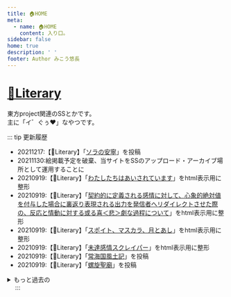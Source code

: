 ```yaml
---
title: 🏠HOME
meta:
  - name: 🏠HOME
    content: 入り口。
sidebar: false
home: true
description: ' '
footer: Author みこう悠長
---
```

# [📖Literary](/Literary/literary_index.md "書いたSSとか")
東方project関連のSSとかです。<br>
主に「イ゛ぐぅ♥」なやつです。

::: tip 更新履歴
- 20211217:【📖Literary】「[ソラの安寧](/Literary/0125_ソラの安寧.md "ソラの安寧")」を投稿
- 20211130:絵掲載予定を破棄、当サイトをSSのアップロード・アーカイブ場所として運用することに
- 20210919:【📖Literary】「[わたしたちはあいされています](/Literary/0046_わたしたちはあいされています.md "わたしたちはあいされています")」をhtml表示用に整形
- 20210919:【📖Literary】「[契約的に定義される感情に対して、心象的絶対値を付与した場合に裏返り表現される出力を発信者へリダイレクトさせた際の、反応と情動に対する或る喜＜悲＞劇な過程について](/Literary/0045_契約的に定義される感情に対して、心象的絶対値を付与した場合に裏返り表現される出力を発信者へリダイレクトさせた際の、反応と情動に対する或る喜＜悲＞劇な過程について.md "契約的に定義される感情に対して、心象的絶対値を付与した場合に裏返り表現される出力を発信者へリダイレクトさせた際の、反応と情動に対する或る喜＜悲＞劇な過程について")」をhtml表示用に整形
- 20210919:【📖Literary】「[スポイト、マスカラ、月とあし](/Literary/0044_スポイト、マスカラ、月とあし.md "スポイト、マスカラ、月とあし")」をhtml表示用に整形
- 20210919:【📖Literary】「[未達感情スクレイパー](/Literary/0043_未達感情スクレイパー.md "未達感情スクレイパー")」をhtml表示用に整形
- 20210919:【📖Literary】「[常海国風土記](/Literary/0124_常海国風土記.md "常海国風土記")」を投稿
- 20210919:【📖Literary】「[螺旋聖廟](/Literary/0123_螺旋聖廟.md "螺旋聖廟")」を投稿

<details>
<summary>もっと過去の</summary>

- 20210527:【📖Literary】東方蛍光祭4延期に伴い「[distAnce外話_反射率0.72①～ ⑤](/Literary/literary_index.md#_016-distance "distAnce外話_反射率0.72")」の頒布を[Fantia](https://fantia.jp/products/144792/ "Fantia")からの郵送頒布へ変更
- 20210527:【📖Literary】「[distAnce外話_反射率0.72①～⑤](/Literary/literary_index.md#_016-distance "distAnce外話_反射率0.72①～⑤")」を製本版に合わせて調整更新
- 20210510:【📖Literary】「[distAnce外話_反射率0.72⑤](/Literary/0122_distAnce外話_反射率0.72⑤.md "distAnce外話_反射率0.72⑤")」を投稿
- 20210413:【📖Literary】「[distAnce外話_反射率0.72④](/Literary/0121_distAnce外話_反射率0.72④.md "distAnce外話_反射率0.72④")」を投稿
- 20210330:【📖Literary】「[distAnce外話_反射率0.72③](/Literary/0120_distAnce外話_反射率0.72③.md "distAnce外話_反射率0.72③")」を投稿
- 20210306:【📖Literary】「[2＋2＞4](/Literary/0040_2＋2＞4.md "2＋2＞4")」をhtml表示用に整形
- 20210306:【📖Literary】「[非交叉線分の恣意的連結に因る文脈間欠性の擦消](/Literary/0039_非交叉線分の恣意的連結に因る文脈間欠性の擦消.md "非交叉線分の恣意的連結に因る文脈間欠性の擦消") 」をhtml表示用に整形
- 20210306:【📖Literary】「[ER東方～てゐがオナニーするだけの話～](/Literary/0038_ER東方～てゐがオナニーするだけの話～.md "ER東方～てゐがオナニーするだけの話～")」をhtml表示用に整形
- 20210306:【📖Literary】「[霊夢と魔理沙がいちゃいちゃするだけの話](/Literary/0037_霊夢と魔理沙がいちゃいちゃするだけの話.md "霊夢と魔理沙がいちゃいちゃするだけの話")」をhtml表示用に整形
- 20210306:【📖Literary】「[茸(くさびら)](/Literary/0036_茸（くさびら）.md "茸(くさびら)")」をhtml表示用に整形
- 20210303:【📖Literary】「[八紅一憂](/Literary/0047_八紅一憂.md "八紅一憂")」をhtml表示用に整形
- 20210303:【📖Literary】「[期日遅延に対する、バレンタインデー強制執行のこと](/Literary/0048_期日遅延に対する、バレンタインデー強制執行のこと.md "期日遅延に対する、バレンタインデー強制執行のこと")」をhtml表示用に整形
- 20210303:【📖Literary】「[愛を得たえた二人がひにんする話](/Literary/0049_愛を得たえた二人がひにんする話.md "愛を得たえた二人がひにんする話")」をhtml表示用に整形
- 20210303:【📖Literary】「[LOnely_sparrow_sings_her_REgret_in_a_LEY_in_N.Y.](/Literary/0050_LOnely_sparrow_sings_her_REgret_in_a_LEY_in_N.Y..md "LOnely_sparrow_sings_her_REgret_in_a_LEY_in_N.Y.")」をhtml表示用に整形
- 20210303:【📖Literary】「[Tris-passion-ARM](/Literary/0052_Tris-passion-ARM.md "Tris-passion-ARM")」をhtml表示用に整形
- 20210303:【📖Literary】「[He_Hugged_Bug_on_Bed.](/Literary/0051_He_Hugged_Bug_on_Bed..md "He_Hugged_Bug_on_Bed.")」をhtml表示用に整形
- 20210303:【📖Literary】「[川にとり残されて](/Literary/0054_川にとり残されて.md "川にとり残されて")」のhtml整形が不完全だったので、再実施
- 20210303:【📖Literary】いくつかの作品でdetailsの閉じタグが不足していたため修正(コンテンツに関係無)
- 20210228:【📖Literary】「[distAnce外話_反射率0.72②](/Literary/0119_distAnce外話_反射率0.72②.md "distAnce外話_反射率0.72②")」を投稿
- 20210217:【📖Literary】「[snow_dAnce](/Literary/0057_snow_dAnce.md "snow_dAnce")」をhtml表示用に整形
- 20210217:【📖Literary】「[空耳ミミック](/Literary/0056_空耳ミミック.md "空耳ミミック")」をhtml表示用に整形
- 20210217:【📖Literary】「[脱兎サイトを覗いてそれを撃て](/Literary/0055_脱兎サイトを覗いてそれを撃て.md "脱兎サイトを覗いてそれを撃て")」をhtml表示用に整形
- 20210217:【📖Literary】「[川にとり残されて](/Literary/0054_川にとり残されて.md "川にとり残されて")」をhtml表示用に整形
- 20210217:【📖Literary】「[こん-fuse](/Literary/0053_こん-fuse.md "こん-fuse")」をhtml表示用に整形
- 20210216:【📖Literary】「[4get_me_not_not_not_but](/Literary/0060_4get_me_not_not_not_but.md "4get_me_not_not_not_but")」をhtml表示用に整形
- 20210216:【📖Literary】「[愛憎倍増安全ゾォン](/Literary/0059_愛憎倍増安全ゾォン.md "愛憎倍増安全ゾォン")」をhtml表示用に整形
- 20210216:【📖Literary】「[far,from](/Literary/0058_far,from.md "far,from")」をhtml表示用に整形
- 20210215:【📖Literary】「[ロマンスは刀の輝き](/Literary/0063_ロマンスは刀の輝き.md "ロマンスは刀の輝き")」をhtml表示用に整形
- 20210215:【📖Literary】「[ラストワードにアイラブユーを](/Literary/0062_ラストワードにアイラブユーを.md "ラストワードにアイラブユーを")」をhtml表示用に整形
- 20210215:【📖Literary】「[未確認で幻在系](/Literary/0061_未確認で幻在系.md "未確認で幻在系")」をhtml表示用に整形
- 20210214:【📖Literary】「[せみのしたい](/Literary/0065_せみのしたい.md "せみのしたい")」をhtml表示用に整形
- 20210214:【📖Literary】「[Night_of_Might](/Literary/0064_Night_of_Might.md "Night_of_Might")」をhtml表示用に整形
- 20210207:コメント受付時、対象作品が取得不能になっていたのを修正(コンテンツに関係無)
- 20210205:【📖Literary】「[椛催眠堕](/Literary/0066_椛催眠堕.md) 」をhtml表示用に整形
- 20210205:当サイトのVuepressを1.8に(コンテンツに関係無)
- 20210204:【📖Literary】「[花絡堕](/Literary/0067_花絡堕.md)」をhtml表示用に整形
- 20210203:少しだけレスポンシブ対応(携帯で読みやすく)
- 20210203:topに最終更新、homeに更新履歴を追加

</details>
&emsp;
:::
